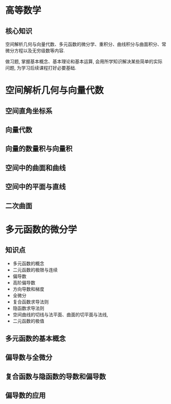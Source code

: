 # 高等数学

## 核心知识

空间解析几何与向量代数、多元函数的微分学、重积分、曲线积分与曲面积分、常微分方程以及无穷级数等内容. 





做习题, 掌握基本概念、基本理论和基本运算, 会用所学知识解决某些简单的实际问题, 为学习后续课程打好必要基础. 



# 空间解析几何与向量代数



## 空间直角坐标系



## 向量代数



## 向量的数量积与向量积



## 空间中的曲面和曲线

## 空间中的平面与直线



## 二次曲面

# 多元函数的微分学

## 知识点

- 多元函数的概念
- 二元函数的极限与连续
- 偏导数
- 高阶偏导数
- 方向导数和梯度
- 全微分
- 复合函数求导法则
- 隐函数求导法则
- 空间曲线的切线与法平面、曲面的切平面与法线, 
- 二元函数的极值

## 多元函数的基本概念

## 偏导数与全微分

## 复合函数与隐函数的导数和偏导数

## 偏导数的应用

